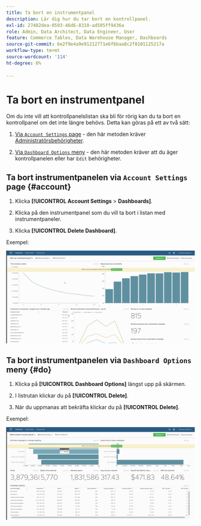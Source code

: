 ```yaml
---
title: Ta bort en instrumentpanel
description: Lär dig hur du tar bort en kontrollpanel.
exl-id: 27482dea-0593-46d6-8310-ad505ff9436a
role: Admin, Data Architect, Data Engineer, User
feature: Commerce Tables, Data Warehouse Manager, Dashboards
source-git-commit: 6e2f9e4a9e91212771e6f6baa8c2f8101125217a
workflow-type: tm+mt
source-wordcount: '114'
ht-degree: 0%

---
```


# Ta bort en instrumentpanel

Om du inte vill att kontrollpanelslistan ska bli för rörig kan du ta bort en kontrollpanel om det inte längre behövs. Detta kan göras på ett av två sätt:

1. [Via `Account Settings` page](#account) - den här metoden kräver [Administratörsbehörigheter](../../administrator/user-management/user-management.md).

1. [Via `Dashboard Options` meny](#do) - den här metoden kräver att du äger kontrollpanelen eller har `Edit` behörigheter.

## Ta bort instrumentpanelen via `Account Settings` page {#account}

1. Klicka **[!UICONTROL Account Settings** > **Dashboards]**.

1. Klicka på den instrumentpanel som du vill ta bort i listan med instrumentpaneler.

1. Klicka **[!UICONTROL Delete Dashboard]**.

Exempel:

![ta bort instrumentpanel](../../assets/deleting_dash.gif)<!--{: width="703" height="346"}-->

## Ta bort instrumentpanelen via `Dashboard Options` meny {#do}

1. Klicka på **[!UICONTROL Dashboard Options]** längst upp på skärmen.

1. I listrutan klickar du på **[!UICONTROL Delete]**.

1. När du uppmanas att bekräfta klickar du på **[!UICONTROL Delete]**.

Exempel:

![ta bort instrumentpanel](../../assets/deleting_dash_2.gif)<!--{: width="703" height="347"}-->

